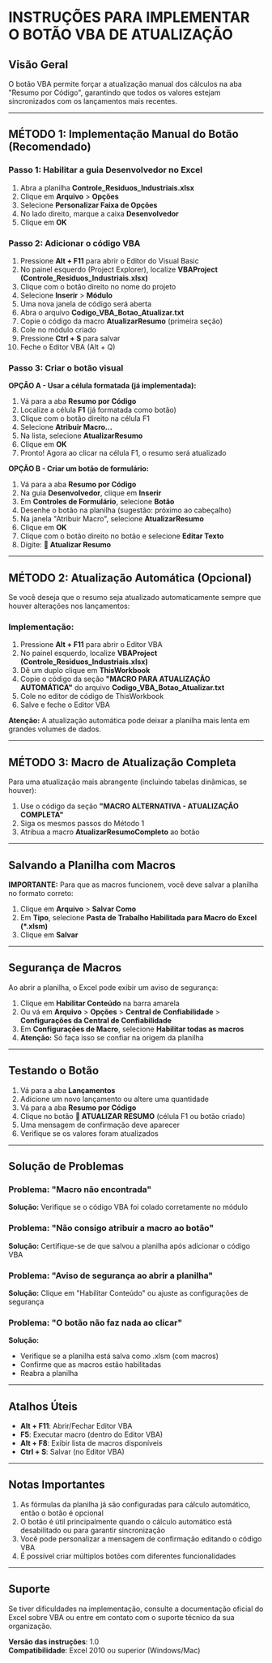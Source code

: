 # INSTRUÇÕES PARA IMPLEMENTAR O BOTÃO VBA DE ATUALIZAÇÃO

## Visão Geral

O botão VBA permite forçar a atualização manual dos cálculos na aba "Resumo por Código", garantindo que todos os valores estejam sincronizados com os lançamentos mais recentes.

---

## MÉTODO 1: Implementação Manual do Botão (Recomendado)

### Passo 1: Habilitar a guia Desenvolvedor no Excel

1. Abra a planilha **Controle_Residuos_Industriais.xlsx**
2. Clique em **Arquivo** > **Opções**
3. Selecione **Personalizar Faixa de Opções**
4. No lado direito, marque a caixa **Desenvolvedor**
5. Clique em **OK**

### Passo 2: Adicionar o código VBA

1. Pressione **Alt + F11** para abrir o Editor do Visual Basic
2. No painel esquerdo (Project Explorer), localize **VBAProject (Controle_Residuos_Industriais.xlsx)**
3. Clique com o botão direito no nome do projeto
4. Selecione **Inserir** > **Módulo**
5. Uma nova janela de código será aberta
6. Abra o arquivo **Codigo_VBA_Botao_Atualizar.txt**
7. Copie o código da macro **AtualizarResumo** (primeira seção)
8. Cole no módulo criado
9. Pressione **Ctrl + S** para salvar
10. Feche o Editor VBA (Alt + Q)

### Passo 3: Criar o botão visual

**OPÇÃO A - Usar a célula formatada (já implementada):**

1. Vá para a aba **Resumo por Código**
2. Localize a célula **F1** (já formatada como botão)
3. Clique com o botão direito na célula F1
4. Selecione **Atribuir Macro...**
5. Na lista, selecione **AtualizarResumo**
6. Clique em **OK**
7. Pronto! Agora ao clicar na célula F1, o resumo será atualizado

**OPÇÃO B - Criar um botão de formulário:**

1. Vá para a aba **Resumo por Código**
2. Na guia **Desenvolvedor**, clique em **Inserir**
3. Em **Controles de Formulário**, selecione **Botão**
4. Desenhe o botão na planilha (sugestão: próximo ao cabeçalho)
5. Na janela "Atribuir Macro", selecione **AtualizarResumo**
6. Clique em **OK**
7. Clique com o botão direito no botão e selecione **Editar Texto**
8. Digite: **🔄 Atualizar Resumo**

---

## MÉTODO 2: Atualização Automática (Opcional)

Se você deseja que o resumo seja atualizado automaticamente sempre que houver alterações nos lançamentos:

### Implementação:

1. Pressione **Alt + F11** para abrir o Editor VBA
2. No painel esquerdo, localize **VBAProject (Controle_Residuos_Industriais.xlsx)**
3. Dê um duplo clique em **ThisWorkbook**
4. Copie o código da seção **"MACRO PARA ATUALIZAÇÃO AUTOMÁTICA"** do arquivo **Codigo_VBA_Botao_Atualizar.txt**
5. Cole no editor de código de ThisWorkbook
6. Salve e feche o Editor VBA

**Atenção:** A atualização automática pode deixar a planilha mais lenta em grandes volumes de dados.

---

## MÉTODO 3: Macro de Atualização Completa

Para uma atualização mais abrangente (incluindo tabelas dinâmicas, se houver):

1. Use o código da seção **"MACRO ALTERNATIVA - ATUALIZAÇÃO COMPLETA"**
2. Siga os mesmos passos do Método 1
3. Atribua a macro **AtualizarResumoCompleto** ao botão

---

## Salvando a Planilha com Macros

**IMPORTANTE:** Para que as macros funcionem, você deve salvar a planilha no formato correto:

1. Clique em **Arquivo** > **Salvar Como**
2. Em **Tipo**, selecione **Pasta de Trabalho Habilitada para Macro do Excel (*.xlsm)**
3. Clique em **Salvar**

---

## Segurança de Macros

Ao abrir a planilha, o Excel pode exibir um aviso de segurança:

1. Clique em **Habilitar Conteúdo** na barra amarela
2. Ou vá em **Arquivo** > **Opções** > **Central de Confiabilidade** > **Configurações da Central de Confiabilidade**
3. Em **Configurações de Macro**, selecione **Habilitar todas as macros**
4. **Atenção:** Só faça isso se confiar na origem da planilha

---

## Testando o Botão

1. Vá para a aba **Lançamentos**
2. Adicione um novo lançamento ou altere uma quantidade
3. Vá para a aba **Resumo por Código**
4. Clique no botão **🔄 ATUALIZAR RESUMO** (célula F1 ou botão criado)
5. Uma mensagem de confirmação deve aparecer
6. Verifique se os valores foram atualizados

---

## Solução de Problemas

### Problema: "Macro não encontrada"
**Solução:** Verifique se o código VBA foi colado corretamente no módulo

### Problema: "Não consigo atribuir a macro ao botão"
**Solução:** Certifique-se de que salvou a planilha após adicionar o código VBA

### Problema: "Aviso de segurança ao abrir a planilha"
**Solução:** Clique em "Habilitar Conteúdo" ou ajuste as configurações de segurança

### Problema: "O botão não faz nada ao clicar"
**Solução:** 
- Verifique se a planilha está salva como .xlsm (com macros)
- Confirme que as macros estão habilitadas
- Reabra a planilha

---

## Atalhos Úteis

- **Alt + F11**: Abrir/Fechar Editor VBA
- **F5**: Executar macro (dentro do Editor VBA)
- **Alt + F8**: Exibir lista de macros disponíveis
- **Ctrl + S**: Salvar (no Editor VBA)

---

## Notas Importantes

1. As fórmulas da planilha já são configuradas para cálculo automático, então o botão é opcional
2. O botão é útil principalmente quando o cálculo automático está desabilitado ou para garantir sincronização
3. Você pode personalizar a mensagem de confirmação editando o código VBA
4. É possível criar múltiplos botões com diferentes funcionalidades

---

## Suporte

Se tiver dificuldades na implementação, consulte a documentação oficial do Excel sobre VBA ou entre em contato com o suporte técnico da sua organização.

**Versão das instruções**: 1.0  
**Compatibilidade**: Excel 2010 ou superior (Windows/Mac)
